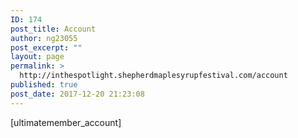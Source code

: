 ```yaml
---
ID: 174
post_title: Account
author: ng23055
post_excerpt: ""
layout: page
permalink: >
  http://inthespotlight.shepherdmaplesyrupfestival.com/account
published: true
post_date: 2017-12-20 21:23:08
---
```

[ultimatemember_account]